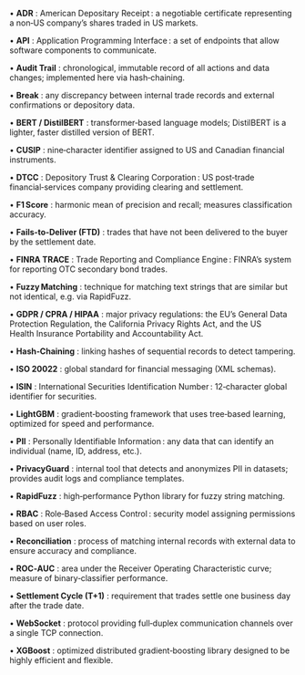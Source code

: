 • **ADR** : American Depositary Receipt : a negotiable certificate representing a non‑US company’s shares traded in US markets.

• **API** : Application Programming Interface : a set of endpoints that allow software components to communicate.

• **Audit Trail** : chronological, immutable record of all actions and data changes; implemented here via hash‑chaining.

• **Break** : any discrepancy between internal trade records and external confirmations or depository data.

• **BERT / DistilBERT** : transformer‑based language models; DistilBERT is a lighter, faster distilled version of BERT.

• **CUSIP** : nine‑character identifier assigned to US and Canadian financial instruments.

• **DTCC** : Depository Trust & Clearing Corporation : US post‑trade financial‑services company providing clearing and settlement.

• **F1 Score** : harmonic mean of precision and recall; measures classification accuracy.

• **Fails‑to‑Deliver (FTD)** : trades that have not been delivered to the buyer by the settlement date.

• **FINRA TRACE** : Trade Reporting and Compliance Engine : FINRA’s system for reporting OTC secondary bond trades.

• **Fuzzy Matching** : technique for matching text strings that are similar but not identical, e.g. via RapidFuzz.

• **GDPR / CPRA / HIPAA** : major privacy regulations: the EU’s General Data Protection Regulation, the California Privacy Rights Act, and the US Health Insurance Portability and Accountability Act.

• **Hash‑Chaining** : linking hashes of sequential records to detect tampering.

• **ISO 20022** : global standard for financial messaging (XML schemas).

• **ISIN** : International Securities Identification Number : 12‑character global identifier for securities.

• **LightGBM** : gradient‑boosting framework that uses tree‑based learning, optimized for speed and performance.

• **PII** : Personally Identifiable Information : any data that can identify an individual (name, ID, address, etc.).

• **PrivacyGuard** : internal tool that detects and anonymizes PII in datasets; provides audit logs and compliance templates.

• **RapidFuzz** : high‑performance Python library for fuzzy string matching.

• **RBAC** : Role‑Based Access Control : security model assigning permissions based on user roles.

• **Reconciliation** : process of matching internal records with external data to ensure accuracy and compliance.

• **ROC‑AUC** : area under the Receiver Operating Characteristic curve; measure of binary‑classifier performance.

• **Settlement Cycle (T+1)** : requirement that trades settle one business day after the trade date.

• **WebSocket** : protocol providing full‑duplex communication channels over a single TCP connection.

• **XGBoost** : optimized distributed gradient‑boosting library designed to be highly efficient and flexible.
